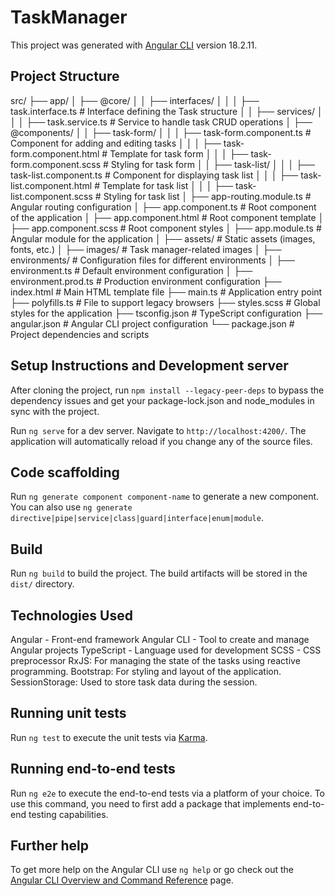 # TaskManager

This project was generated with [Angular CLI](https://github.com/angular/angular-cli) version 18.2.11.

## Project Structure

src/
├── app/
│   ├── @core/
│   │   ├── interfaces/
│   │   │   ├── task.interface.ts      # Interface defining the Task structure
│   │   ├── services/
│   │   │   ├── task.service.ts        # Service to handle task CRUD operations
│   ├── @components/
│   │   ├── task-form/
│   │   │   ├── task-form.component.ts   # Component for adding and editing tasks
│   │   │   ├── task-form.component.html # Template for task form
│   │   │   ├── task-form.component.scss # Styling for task form
│   │   ├── task-list/
│   │   │   ├── task-list.component.ts   # Component for displaying task list
│   │   │   ├── task-list.component.html # Template for task list
│   │   │   ├── task-list.component.scss # Styling for task list
│   ├── app-routing.module.ts          # Angular routing configuration
│   ├── app.component.ts               # Root component of the application
│   ├── app.component.html             # Root component template
│   ├── app.component.scss             # Root component styles
│   ├── app.module.ts                  # Angular module for the application
│
├── assets/                           # Static assets (images, fonts, etc.)
│   ├── images/                       # Task manager-related images
│
├── environments/                     # Configuration files for different environments
│   ├── environment.ts                 # Default environment configuration
│   ├── environment.prod.ts            # Production environment configuration
├── index.html                        # Main HTML template file
├── main.ts                            # Application entry point
├── polyfills.ts                       # File to support legacy browsers
├── styles.scss                        # Global styles for the application
├── tsconfig.json                      # TypeScript configuration
├── angular.json                       # Angular CLI project configuration
└── package.json                       # Project dependencies and scripts

## Setup Instructions and Development server

After cloning the project, run `npm install --legacy-peer-deps` to bypass the dependency issues and get your package-lock.json and node_modules in sync with the project.

Run `ng serve` for a dev server. Navigate to `http://localhost:4200/`. The application will automatically reload if you change any of the source files.

## Code scaffolding

Run `ng generate component component-name` to generate a new component. You can also use `ng generate directive|pipe|service|class|guard|interface|enum|module`.

## Build

Run `ng build` to build the project. The build artifacts will be stored in the `dist/` directory.

## Technologies Used
Angular - Front-end framework
Angular CLI - Tool to create and manage Angular projects
TypeScript - Language used for development
SCSS - CSS preprocessor
RxJS: For managing the state of the tasks using reactive programming.
Bootstrap: For styling and layout of the application.
SessionStorage: Used to store task data during the session.

## Running unit tests

Run `ng test` to execute the unit tests via [Karma](https://karma-runner.github.io).

## Running end-to-end tests

Run `ng e2e` to execute the end-to-end tests via a platform of your choice. To use this command, you need to first add a package that implements end-to-end testing capabilities.

## Further help

To get more help on the Angular CLI use `ng help` or go check out the [Angular CLI Overview and Command Reference](https://angular.dev/tools/cli) page.
